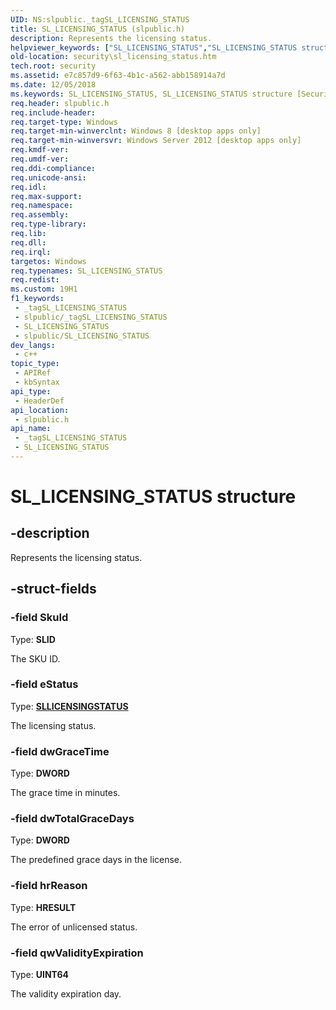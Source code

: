 ```yaml
---
UID: NS:slpublic._tagSL_LICENSING_STATUS
title: SL_LICENSING_STATUS (slpublic.h)
description: Represents the licensing status.
helpviewer_keywords: ["SL_LICENSING_STATUS","SL_LICENSING_STATUS structure [Security]","security.sl_licensing_status","slpublic/SL_LICENSING_STATUS"]
old-location: security\sl_licensing_status.htm
tech.root: security
ms.assetid: e7c857d9-6f63-4b1c-a562-abb158914a7d
ms.date: 12/05/2018
ms.keywords: SL_LICENSING_STATUS, SL_LICENSING_STATUS structure [Security], security.sl_licensing_status, slpublic/SL_LICENSING_STATUS
req.header: slpublic.h
req.include-header: 
req.target-type: Windows
req.target-min-winverclnt: Windows 8 [desktop apps only]
req.target-min-winversvr: Windows Server 2012 [desktop apps only]
req.kmdf-ver: 
req.umdf-ver: 
req.ddi-compliance: 
req.unicode-ansi: 
req.idl: 
req.max-support: 
req.namespace: 
req.assembly: 
req.type-library: 
req.lib: 
req.dll: 
req.irql: 
targetos: Windows
req.typenames: SL_LICENSING_STATUS
req.redist: 
ms.custom: 19H1
f1_keywords:
 - _tagSL_LICENSING_STATUS
 - slpublic/_tagSL_LICENSING_STATUS
 - SL_LICENSING_STATUS
 - slpublic/SL_LICENSING_STATUS
dev_langs:
 - c++
topic_type:
 - APIRef
 - kbSyntax
api_type:
 - HeaderDef
api_location:
 - slpublic.h
api_name:
 - _tagSL_LICENSING_STATUS
 - SL_LICENSING_STATUS
---
```


# SL_LICENSING_STATUS structure


## -description

Represents the licensing status.

## -struct-fields

### -field SkuId

Type: <b>SLID</b>

The SKU ID.

### -field eStatus

Type: <b><a href="/windows/desktop/api/slpublic/ne-slpublic-sllicensingstatus">SLLICENSINGSTATUS</a></b>

The licensing status.

### -field dwGraceTime

Type: <b>DWORD</b>

The grace time in minutes.

### -field dwTotalGraceDays

Type: <b>DWORD</b>

The predefined grace days in the license.

### -field hrReason

Type: <b>HRESULT</b>

The error of unlicensed status.

### -field qwValidityExpiration

Type: <b>UINT64</b>

The validity expiration day.

